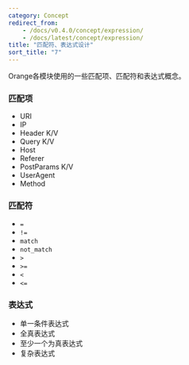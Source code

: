 ```yaml
---
category: Concept
redirect_from:
    - /docs/v0.4.0/concept/expression/
    - /docs/latest/concept/expression/
title: "匹配符、表达式设计"
sort_title: "7"
---
```



Orange各模块使用的一些匹配项、匹配符和表达式概念。

### 匹配项

- URI
- IP
- Header K/V
- Query K/V
- Host
- Referer
- PostParams K/V
- UserAgent
- Method

### 匹配符

- `=`
- `!=`
- `match`
- `not_match`
- `>`
- `>=`
- `<`
- `<=`

### 表达式

- 单一条件表达式
- 全真表达式
- 至少一个为真表达式
- 复杂表达式
